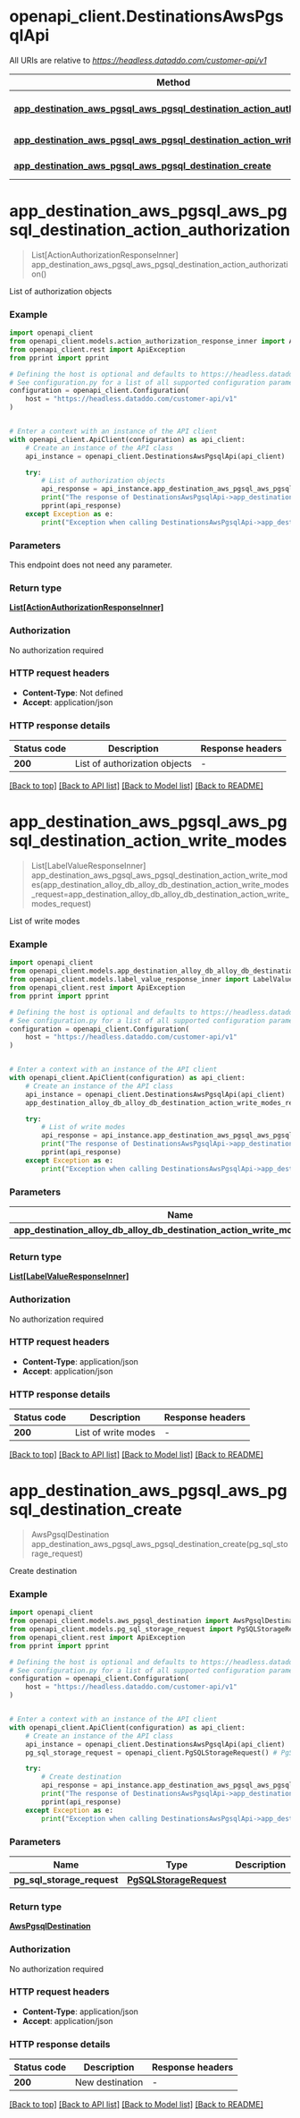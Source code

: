 # openapi_client.DestinationsAwsPgsqlApi

All URIs are relative to *https://headless.dataddo.com/customer-api/v1*

Method | HTTP request | Description
------------- | ------------- | -------------
[**app_destination_aws_pgsql_aws_pgsql_destination_action_authorization**](DestinationsAwsPgsqlApi.md#app_destination_aws_pgsql_aws_pgsql_destination_action_authorization) | **GET** /destinations/aws_pgsql/actions/authorization | List of authorization objects
[**app_destination_aws_pgsql_aws_pgsql_destination_action_write_modes**](DestinationsAwsPgsqlApi.md#app_destination_aws_pgsql_aws_pgsql_destination_action_write_modes) | **POST** /destinations/aws_pgsql/actions/writeModes | List of write modes
[**app_destination_aws_pgsql_aws_pgsql_destination_create**](DestinationsAwsPgsqlApi.md#app_destination_aws_pgsql_aws_pgsql_destination_create) | **POST** /destinations/aws_pgsql | Create destination


# **app_destination_aws_pgsql_aws_pgsql_destination_action_authorization**
> List[ActionAuthorizationResponseInner] app_destination_aws_pgsql_aws_pgsql_destination_action_authorization()

List of authorization objects

### Example


```python
import openapi_client
from openapi_client.models.action_authorization_response_inner import ActionAuthorizationResponseInner
from openapi_client.rest import ApiException
from pprint import pprint

# Defining the host is optional and defaults to https://headless.dataddo.com/customer-api/v1
# See configuration.py for a list of all supported configuration parameters.
configuration = openapi_client.Configuration(
    host = "https://headless.dataddo.com/customer-api/v1"
)


# Enter a context with an instance of the API client
with openapi_client.ApiClient(configuration) as api_client:
    # Create an instance of the API class
    api_instance = openapi_client.DestinationsAwsPgsqlApi(api_client)

    try:
        # List of authorization objects
        api_response = api_instance.app_destination_aws_pgsql_aws_pgsql_destination_action_authorization()
        print("The response of DestinationsAwsPgsqlApi->app_destination_aws_pgsql_aws_pgsql_destination_action_authorization:\n")
        pprint(api_response)
    except Exception as e:
        print("Exception when calling DestinationsAwsPgsqlApi->app_destination_aws_pgsql_aws_pgsql_destination_action_authorization: %s\n" % e)
```



### Parameters

This endpoint does not need any parameter.

### Return type

[**List[ActionAuthorizationResponseInner]**](ActionAuthorizationResponseInner.md)

### Authorization

No authorization required

### HTTP request headers

 - **Content-Type**: Not defined
 - **Accept**: application/json

### HTTP response details

| Status code | Description | Response headers |
|-------------|-------------|------------------|
**200** | List of authorization objects |  -  |

[[Back to top]](#) [[Back to API list]](../README.md#documentation-for-api-endpoints) [[Back to Model list]](../README.md#documentation-for-models) [[Back to README]](../README.md)

# **app_destination_aws_pgsql_aws_pgsql_destination_action_write_modes**
> List[LabelValueResponseInner] app_destination_aws_pgsql_aws_pgsql_destination_action_write_modes(app_destination_alloy_db_alloy_db_destination_action_write_modes_request=app_destination_alloy_db_alloy_db_destination_action_write_modes_request)

List of write modes

### Example


```python
import openapi_client
from openapi_client.models.app_destination_alloy_db_alloy_db_destination_action_write_modes_request import AppDestinationAlloyDbAlloyDbDestinationActionWriteModesRequest
from openapi_client.models.label_value_response_inner import LabelValueResponseInner
from openapi_client.rest import ApiException
from pprint import pprint

# Defining the host is optional and defaults to https://headless.dataddo.com/customer-api/v1
# See configuration.py for a list of all supported configuration parameters.
configuration = openapi_client.Configuration(
    host = "https://headless.dataddo.com/customer-api/v1"
)


# Enter a context with an instance of the API client
with openapi_client.ApiClient(configuration) as api_client:
    # Create an instance of the API class
    api_instance = openapi_client.DestinationsAwsPgsqlApi(api_client)
    app_destination_alloy_db_alloy_db_destination_action_write_modes_request = openapi_client.AppDestinationAlloyDbAlloyDbDestinationActionWriteModesRequest() # AppDestinationAlloyDbAlloyDbDestinationActionWriteModesRequest |  (optional)

    try:
        # List of write modes
        api_response = api_instance.app_destination_aws_pgsql_aws_pgsql_destination_action_write_modes(app_destination_alloy_db_alloy_db_destination_action_write_modes_request=app_destination_alloy_db_alloy_db_destination_action_write_modes_request)
        print("The response of DestinationsAwsPgsqlApi->app_destination_aws_pgsql_aws_pgsql_destination_action_write_modes:\n")
        pprint(api_response)
    except Exception as e:
        print("Exception when calling DestinationsAwsPgsqlApi->app_destination_aws_pgsql_aws_pgsql_destination_action_write_modes: %s\n" % e)
```



### Parameters


Name | Type | Description  | Notes
------------- | ------------- | ------------- | -------------
 **app_destination_alloy_db_alloy_db_destination_action_write_modes_request** | [**AppDestinationAlloyDbAlloyDbDestinationActionWriteModesRequest**](AppDestinationAlloyDbAlloyDbDestinationActionWriteModesRequest.md)|  | [optional] 

### Return type

[**List[LabelValueResponseInner]**](LabelValueResponseInner.md)

### Authorization

No authorization required

### HTTP request headers

 - **Content-Type**: application/json
 - **Accept**: application/json

### HTTP response details

| Status code | Description | Response headers |
|-------------|-------------|------------------|
**200** | List of write modes |  -  |

[[Back to top]](#) [[Back to API list]](../README.md#documentation-for-api-endpoints) [[Back to Model list]](../README.md#documentation-for-models) [[Back to README]](../README.md)

# **app_destination_aws_pgsql_aws_pgsql_destination_create**
> AwsPgsqlDestination app_destination_aws_pgsql_aws_pgsql_destination_create(pg_sql_storage_request)

Create destination

### Example


```python
import openapi_client
from openapi_client.models.aws_pgsql_destination import AwsPgsqlDestination
from openapi_client.models.pg_sql_storage_request import PgSQLStorageRequest
from openapi_client.rest import ApiException
from pprint import pprint

# Defining the host is optional and defaults to https://headless.dataddo.com/customer-api/v1
# See configuration.py for a list of all supported configuration parameters.
configuration = openapi_client.Configuration(
    host = "https://headless.dataddo.com/customer-api/v1"
)


# Enter a context with an instance of the API client
with openapi_client.ApiClient(configuration) as api_client:
    # Create an instance of the API class
    api_instance = openapi_client.DestinationsAwsPgsqlApi(api_client)
    pg_sql_storage_request = openapi_client.PgSQLStorageRequest() # PgSQLStorageRequest | 

    try:
        # Create destination
        api_response = api_instance.app_destination_aws_pgsql_aws_pgsql_destination_create(pg_sql_storage_request)
        print("The response of DestinationsAwsPgsqlApi->app_destination_aws_pgsql_aws_pgsql_destination_create:\n")
        pprint(api_response)
    except Exception as e:
        print("Exception when calling DestinationsAwsPgsqlApi->app_destination_aws_pgsql_aws_pgsql_destination_create: %s\n" % e)
```



### Parameters


Name | Type | Description  | Notes
------------- | ------------- | ------------- | -------------
 **pg_sql_storage_request** | [**PgSQLStorageRequest**](PgSQLStorageRequest.md)|  | 

### Return type

[**AwsPgsqlDestination**](AwsPgsqlDestination.md)

### Authorization

No authorization required

### HTTP request headers

 - **Content-Type**: application/json
 - **Accept**: application/json

### HTTP response details

| Status code | Description | Response headers |
|-------------|-------------|------------------|
**200** | New destination |  -  |

[[Back to top]](#) [[Back to API list]](../README.md#documentation-for-api-endpoints) [[Back to Model list]](../README.md#documentation-for-models) [[Back to README]](../README.md)

